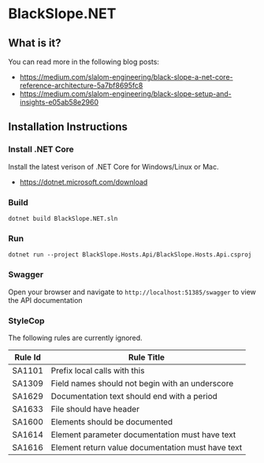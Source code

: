 # BlackSlope.NET

## What is it?

You can read more in the following blog posts:

* https://medium.com/slalom-engineering/black-slope-a-net-core-reference-architecture-5a7bf8695fc8
* https://medium.com/slalom-engineering/black-slope-setup-and-insights-e05ab58e2960

## Installation Instructions

### Install .NET Core
Install the latest verison of .NET Core for Windows/Linux or Mac.
* https://dotnet.microsoft.com/download

### Build

	dotnet build BlackSlope.NET.sln

### Run

	dotnet run --project BlackSlope.Hosts.Api/BlackSlope.Hosts.Api.csproj
	
### Swagger
Open your browser and navigate to ```http://localhost:51385/swagger``` to view the API documentation

### StyleCop
The following rules are currently ignored.

| Rule Id | Rule Title |
| --- | --- |
| SA1101 | Prefix local calls with this |
| SA1309 | Field names should not begin with an underscore |
| SA1629 | Documentation text should end with a period |
| SA1633 | File should have header |
| SA1600 | Elements should be documented |
| SA1614 | Element parameter documentation must have text |
| SA1616 | Element return value documentation must have text |